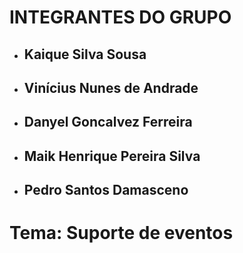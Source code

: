 # INTEGRANTES DO GRUPO #

- ## Kaique Silva Sousa ##
- ## Vinícius Nunes de Andrade ##
- ## Danyel Goncalvez Ferreira ##
- ## Maik Henrique Pereira Silva ##
- ## Pedro Santos Damasceno ##

# Tema: Suporte de eventos #